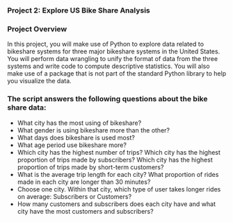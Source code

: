 ### Project 2: Explore US Bike Share Analysis

### Project Overview
In this project, you will make use of Python to explore data related to bikeshare systems for three major bikeshare systems in the United States. You will perform data wrangling to unify the format of data from the three systems and write code to compute descriptive statistics. You will also make use of a package that is not part of the standard Python library to help you visualize the data.

### The script answers the following questions about the bike share data:

* What city has the most using of bikeshare?
* What gender is using bikeshare more than the other?
* What days does bikeshare is used most?
* What age period use bikeshare more?
* Which city has the highest number of trips? Which city has the highest proportion of trips made by subscribers? Which city has the highest proportion of trips made by short-term customers?
* What is the average trip length for each city? What proportion of rides made in each city are longer than 30 minutes?
* Choose one city. Within that city, which type of user takes longer rides on average: Subscribers or Customers?
* How many customers and subscribers does each city have and what city have the most customers and subscribers?
